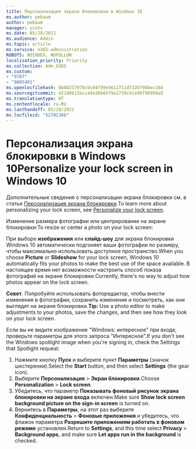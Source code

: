 ```yaml
---
title: Персонализация экрана блокировки в Windows 10
ms.author: pebaum
author: pebaum
manager: scotv
ms.date: 05/28/2021
ms.audience: Admin
ms.topic: article
ms.service: o365-administration
ROBOTS: NOINDEX, NOFOLLOW
localization_priority: Priority
ms.collection: Adm_O365
ms.custom:
- "9787"
- "9005401"
ms.openlocfilehash: 8b68237078cbc04f99e5612711d732b798bec16b
ms.sourcegitcommit: d2108b13acc44e26b65f9a2739cbce9bf98959a5
ms.translationtype: HT
ms.contentlocale: ru-RU
ms.lasthandoff: 05/28/2021
ms.locfileid: "52702366"
---
```

# <a name="personalize-your-lock-screen-in-windows-10"></a><span data-ttu-id="fd926-102">Персонализация экрана блокировки в Windows 10</span><span class="sxs-lookup"><span data-stu-id="fd926-102">Personalize your lock screen in Windows 10</span></span>

<span data-ttu-id="fd926-103">Дополнительные сведения о персонализации экрана блокировки см. в статье [Персонализация экрана блокировки](https://support.microsoft.com/windows/personalize-your-lock-screen-81dab9b0-35cf-887c-84a0-6de8ef72bea0).</span><span class="sxs-lookup"><span data-stu-id="fd926-103">To learn more about personalizing your lock screen, see [Personalize your lock screen](https://support.microsoft.com/windows/personalize-your-lock-screen-81dab9b0-35cf-887c-84a0-6de8ef72bea0).</span></span>

<span data-ttu-id="fd926-104">Изменение размера фотографии или центрирование на экране блокировки:</span><span class="sxs-lookup"><span data-stu-id="fd926-104">To resize or center a photo on your lock screen:</span></span>

<span data-ttu-id="fd926-105">При выборе **изображения** или **слайд-шоу** для экрана блокировки Windows 10 автоматически подгоняет ваши фотографии по размеру, чтобы максимально использовать доступное пространство.</span><span class="sxs-lookup"><span data-stu-id="fd926-105">When you choose **Picture** or **Slideshow** for your lock screen, Windows 10 automatically fits your photos to make the best use of the space available.</span></span> <span data-ttu-id="fd926-106">В настоящее время нет возможности настроить способ показа фотографий на экране блокировки.</span><span class="sxs-lookup"><span data-stu-id="fd926-106">Currently, there's no way to adjust how photos appear on the lock screen.</span></span>

<span data-ttu-id="fd926-107">**Совет**. Попробуйте использовать фоторедактор, чтобы внести изменения в фотографии, сохранить изменения и посмотреть, как они выглядят на экране блокировки.</span><span class="sxs-lookup"><span data-stu-id="fd926-107">**Tip:** Use a photo editor to make adjustments to your photos, save the changes, and then see how they look on your lock screen.</span></span>

<span data-ttu-id="fd926-108">Если вы не видите изображение "Windows: интересное" при входе, проверьте параметры для этого запроса "Интересное".</span><span class="sxs-lookup"><span data-stu-id="fd926-108">If you don't see the Windows spotlight image when you're signing in, check the Settings that Spotlight request:</span></span> 

1. <span data-ttu-id="fd926-109">Нажмите кнопку **Пуск** и выберите пункт **Параметры** (значок шестеренки).</span><span class="sxs-lookup"><span data-stu-id="fd926-109">Select the **Start** button, and then select **Settings** (the gear icon).</span></span>
1. <span data-ttu-id="fd926-110">Выберите **Персонализация** > **Экран блокировки**.</span><span class="sxs-lookup"><span data-stu-id="fd926-110">Choose **Personalization** > **Lock screen**.</span></span>
1. <span data-ttu-id="fd926-111">Убедитесь, что параметр **Показывать фоновый рисунок экрана блокировки на экране входа** включен.</span><span class="sxs-lookup"><span data-stu-id="fd926-111">Make sure **Show lock screen background picture on the sign-in screen** is turned on.</span></span>
1. <span data-ttu-id="fd926-112">Вернитесь в **Параметры**, на этот раз выберите **Конфиденциальность** > **Фоновые приложения** и убедитесь, что флажок параметра **Разрешите приложениям работать в фоновом режиме** установлен.</span><span class="sxs-lookup"><span data-stu-id="fd926-112">Return to **Settings**, and this time select **Privacy** > **Background apps**, and make sure **Let apps run in the background** is checked.</span></span>